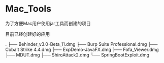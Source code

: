 # Mac_Tools
为了方便Mac用户使用jar工具而创建的项目

目前已经创建好的应用

.
├── Behinder_v3.0-Beta_11.dmg
├── Burp  Suite  Professional.dmg
├── Cobalt  Strike  4.4.dmg
├── ExpDemo-JavaFX.dmg
├── Fofa_Viewer.dmg
├── MDUT.dmg
├── ShiroAttack2.dmg
└── SpringBootExploit.dmg